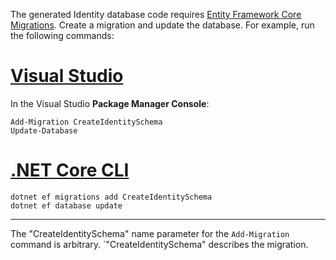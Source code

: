The generated Identity database code requires [Entity Framework Core Migrations](/ef/core/managing-schemas/migrations/). Create a migration and update the database. For example, run the following commands:

# [Visual Studio](#tab/visual-studio) 

In the Visual Studio **Package Manager Console**:

```PMC
Add-Migration CreateIdentitySchema
Update-Database
```

# [.NET Core CLI](#tab/netcore-cli)

```cli
dotnet ef migrations add CreateIdentitySchema
dotnet ef database update
```

------

The "CreateIdentitySchema" name parameter for the `Add-Migration` command is arbitrary. `"CreateIdentitySchema" describes the migration.